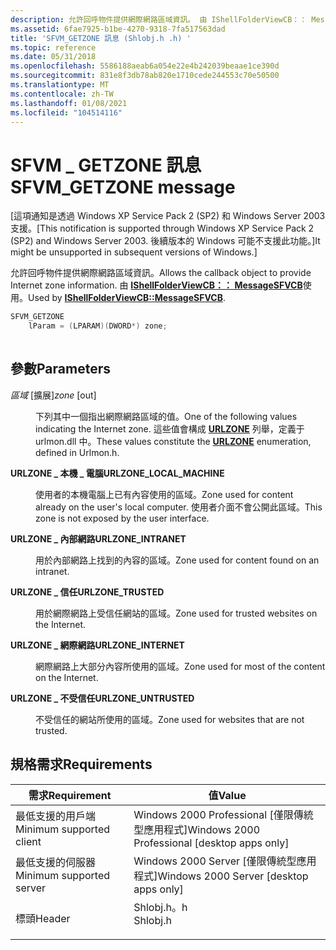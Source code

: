 ```yaml
---
description: 允許回呼物件提供網際網路區域資訊。 由 IShellFolderViewCB：： MessageSFVCB 使用。
ms.assetid: 6fae7925-b1be-4270-9318-7fa517563dad
title: 'SFVM_GETZONE 訊息 (Shlobj.h .h) '
ms.topic: reference
ms.date: 05/31/2018
ms.openlocfilehash: 5586188aeab6a054e22e4b242039beaae1ce390d
ms.sourcegitcommit: 831e8f3db78ab820e1710cede244553c70e50500
ms.translationtype: MT
ms.contentlocale: zh-TW
ms.lasthandoff: 01/08/2021
ms.locfileid: "104514116"
---
```

# <a name="sfvm_getzone-message"></a><span data-ttu-id="ecf40-104">SFVM \_ GETZONE 訊息</span><span class="sxs-lookup"><span data-stu-id="ecf40-104">SFVM\_GETZONE message</span></span>

<span data-ttu-id="ecf40-105">\[這項通知是透過 Windows XP Service Pack 2 (SP2) 和 Windows Server 2003 支援。</span><span class="sxs-lookup"><span data-stu-id="ecf40-105">\[This notification is supported through Windows XP Service Pack 2 (SP2) and Windows Server 2003.</span></span> <span data-ttu-id="ecf40-106">後續版本的 Windows 可能不支援此功能。\]</span><span class="sxs-lookup"><span data-stu-id="ecf40-106">It might be unsupported in subsequent versions of Windows.\]</span></span>

<span data-ttu-id="ecf40-107">允許回呼物件提供網際網路區域資訊。</span><span class="sxs-lookup"><span data-stu-id="ecf40-107">Allows the callback object to provide Internet zone information.</span></span> <span data-ttu-id="ecf40-108">由 [**IShellFolderViewCB：： MessageSFVCB**](/windows/win32/api/shlobj_core/nf-shlobj_core-ishellfolderviewcb-messagesfvcb)使用。</span><span class="sxs-lookup"><span data-stu-id="ecf40-108">Used by [**IShellFolderViewCB::MessageSFVCB**](/windows/win32/api/shlobj_core/nf-shlobj_core-ishellfolderviewcb-messagesfvcb).</span></span>


```C++
SFVM_GETZONE
    lParam = (LPARAM)(DWORD*) zone;
            
```



## <a name="parameters"></a><span data-ttu-id="ecf40-109">參數</span><span class="sxs-lookup"><span data-stu-id="ecf40-109">Parameters</span></span>

<dl> <dt>

<span data-ttu-id="ecf40-110">*區域* \[擴展\]</span><span class="sxs-lookup"><span data-stu-id="ecf40-110">*zone* \[out\]</span></span>
</dt> <dd>

<span data-ttu-id="ecf40-111">下列其中一個指出網際網路區域的值。</span><span class="sxs-lookup"><span data-stu-id="ecf40-111">One of the following values indicating the Internet zone.</span></span> <span data-ttu-id="ecf40-112">這些值會構成 [**URLZONE**](/previous-versions/windows/internet-explorer/ie-developer/platform-apis/ms537175(v=vs.85)) 列舉，定義于 urlmon.dll 中。</span><span class="sxs-lookup"><span data-stu-id="ecf40-112">These values constitute the [**URLZONE**](/previous-versions/windows/internet-explorer/ie-developer/platform-apis/ms537175(v=vs.85)) enumeration, defined in Urlmon.h.</span></span>

<dt>

<span id="URLZONE_LOCAL_MACHINE"></span><span id="urlzone_local_machine"></span>

<span data-ttu-id="ecf40-113"><span id="URLZONE_LOCAL_MACHINE"></span><span id="urlzone_local_machine"></span>**URLZONE \_ 本機 \_ 電腦**</span><span class="sxs-lookup"><span data-stu-id="ecf40-113"><span id="URLZONE_LOCAL_MACHINE"></span><span id="urlzone_local_machine"></span>**URLZONE\_LOCAL\_MACHINE**</span></span>


</dt> <dd>

<span data-ttu-id="ecf40-114">使用者的本機電腦上已有內容使用的區域。</span><span class="sxs-lookup"><span data-stu-id="ecf40-114">Zone used for content already on the user's local computer.</span></span> <span data-ttu-id="ecf40-115">使用者介面不會公開此區域。</span><span class="sxs-lookup"><span data-stu-id="ecf40-115">This zone is not exposed by the user interface.</span></span>

</dd> <dt>

<span id="URLZONE_INTRANET"></span><span id="urlzone_intranet"></span>

<span data-ttu-id="ecf40-116"><span id="URLZONE_INTRANET"></span><span id="urlzone_intranet"></span>**URLZONE \_ 內部網路**</span><span class="sxs-lookup"><span data-stu-id="ecf40-116"><span id="URLZONE_INTRANET"></span><span id="urlzone_intranet"></span>**URLZONE\_INTRANET**</span></span>


</dt> <dd>

<span data-ttu-id="ecf40-117">用於內部網路上找到的內容的區域。</span><span class="sxs-lookup"><span data-stu-id="ecf40-117">Zone used for content found on an intranet.</span></span>

</dd> <dt>

<span id="URLZONE_TRUSTED"></span><span id="urlzone_trusted"></span>

<span data-ttu-id="ecf40-118"><span id="URLZONE_TRUSTED"></span><span id="urlzone_trusted"></span>**URLZONE \_ 信任**</span><span class="sxs-lookup"><span data-stu-id="ecf40-118"><span id="URLZONE_TRUSTED"></span><span id="urlzone_trusted"></span>**URLZONE\_TRUSTED**</span></span>


</dt> <dd>

<span data-ttu-id="ecf40-119">用於網際網路上受信任網站的區域。</span><span class="sxs-lookup"><span data-stu-id="ecf40-119">Zone used for trusted websites on the Internet.</span></span>

</dd> <dt>

<span id="URLZONE_INTERNET"></span><span id="urlzone_internet"></span>

<span data-ttu-id="ecf40-120"><span id="URLZONE_INTERNET"></span><span id="urlzone_internet"></span>**URLZONE \_ 網際網路**</span><span class="sxs-lookup"><span data-stu-id="ecf40-120"><span id="URLZONE_INTERNET"></span><span id="urlzone_internet"></span>**URLZONE\_INTERNET**</span></span>


</dt> <dd>

<span data-ttu-id="ecf40-121">網際網路上大部分內容所使用的區域。</span><span class="sxs-lookup"><span data-stu-id="ecf40-121">Zone used for most of the content on the Internet.</span></span>

</dd> <dt>

<span id="URLZONE_UNTRUSTED"></span><span id="urlzone_untrusted"></span>

<span data-ttu-id="ecf40-122"><span id="URLZONE_UNTRUSTED"></span><span id="urlzone_untrusted"></span>**URLZONE \_ 不受信任**</span><span class="sxs-lookup"><span data-stu-id="ecf40-122"><span id="URLZONE_UNTRUSTED"></span><span id="urlzone_untrusted"></span>**URLZONE\_UNTRUSTED**</span></span>


</dt> <dd>

<span data-ttu-id="ecf40-123">不受信任的網站所使用的區域。</span><span class="sxs-lookup"><span data-stu-id="ecf40-123">Zone used for websites that are not trusted.</span></span>

</dd> </dl> </dd> </dl>

## <a name="requirements"></a><span data-ttu-id="ecf40-124">規格需求</span><span class="sxs-lookup"><span data-stu-id="ecf40-124">Requirements</span></span>



| <span data-ttu-id="ecf40-125">需求</span><span class="sxs-lookup"><span data-stu-id="ecf40-125">Requirement</span></span> | <span data-ttu-id="ecf40-126">值</span><span class="sxs-lookup"><span data-stu-id="ecf40-126">Value</span></span> |
|-------------------------------------|-------------------------------------------------------------------------------------|
| <span data-ttu-id="ecf40-127">最低支援的用戶端</span><span class="sxs-lookup"><span data-stu-id="ecf40-127">Minimum supported client</span></span><br/> | <span data-ttu-id="ecf40-128">Windows 2000 Professional \[僅限傳統型應用程式\]</span><span class="sxs-lookup"><span data-stu-id="ecf40-128">Windows 2000 Professional \[desktop apps only\]</span></span><br/>                          |
| <span data-ttu-id="ecf40-129">最低支援的伺服器</span><span class="sxs-lookup"><span data-stu-id="ecf40-129">Minimum supported server</span></span><br/> | <span data-ttu-id="ecf40-130">Windows 2000 Server \[僅限傳統型應用程式\]</span><span class="sxs-lookup"><span data-stu-id="ecf40-130">Windows 2000 Server \[desktop apps only\]</span></span><br/>                                |
| <span data-ttu-id="ecf40-131">標頭</span><span class="sxs-lookup"><span data-stu-id="ecf40-131">Header</span></span><br/>                   | <dl> <span data-ttu-id="ecf40-132"><dt>Shlobj.h。h</dt></span><span class="sxs-lookup"><span data-stu-id="ecf40-132"><dt>Shlobj.h</dt></span></span> </dl> |



 

 
